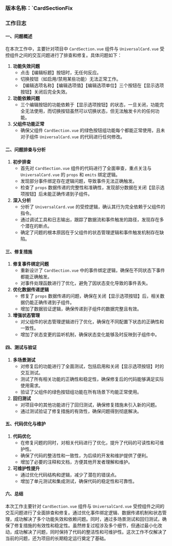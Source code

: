 ### 版本名称：`CardSectionFix

### 工作日志

#### 一、问题概述
在本次工作中，主要针对项目中 `CardSection.vue` 组件与 `UniversalCard.vue` 受控组件之间的交互问题进行了排查和修复。具体问题如下：
1. **功能失效问题**
   - 点击【编辑标题】按钮时，无任何反应。
   - 切换按钮（如启用/禁用某些功能）无法正常工作。
   - 【编辑选项名称】【编辑选项值】【编辑选项单位】三个按钮在【显示选项按钮】关闭后完全失效。
2. **功能依赖问题**
   - 三个编辑按钮的功能依赖于【显示选项按钮】的状态，一旦关闭，功能完全无法使用，而切换按钮虽然可以切换状态，但无法触发卡片的任何功能。
3. **父组件功能正常**
   - 确保父组件 `CardSection.vue` 的绿色按钮组功能每个都能正常使用，且未对子组件 `UniversalCard.vue` 的代码进行任何修改。

#### 二、问题排查与分析
1. **初步排查**
   - 首先对 `CardSection.vue` 组件的代码进行了全面审查，重点关注与 `UniversalCard.vue` 的 `props` 和 `emits` 绑定逻辑。
   - 发现部分事件绑定存在逻辑问题，导致事件无法正确触发。
   - 检查了 `props` 数据传递的完整性和准确性，发现部分数据在关闭【显示选项按钮】后未能正确传递到子组件。
2. **深入分析**
   - 分析了 `UniversalCard.vue` 的受控逻辑，确认其行为完全依赖于父组件的指令。
   - 通过调试工具和日志输出，跟踪了数据流和事件触发的路径，发现存在多个潜在的断点。
   - 确定了问题的根本原因在于父组件的状态管理逻辑和事件触发机制存在缺陷。

#### 三、修复措施
1. **修复事件绑定问题**
   - 重新设计了 `CardSection.vue` 中的事件绑定逻辑，确保在不同状态下事件都能正确触发。
   - 对事件处理函数进行了优化，避免了因状态变化导致的事件丢失。
2. **优化数据传递逻辑**
   - 修复了 `props` 数据传递的问题，确保在关闭【显示选项按钮】后，相关数据仍能正确传递到子组件。
   - 增加了数据验证逻辑，确保传递到子组件的数据完整且有效。
3. **增强状态管理**
   - 对父组件的状态管理逻辑进行了优化，确保在不同配置下状态的正确性和一致性。
   - 增加了状态变更的监听机制，确保状态变化能够及时反映到子组件中。

#### 四、测试与验证
1. **多场景测试**
   - 对修复后的功能进行了全面测试，包括启用和关闭【显示选项按钮】时的交互测试。
   - 测试了所有相关功能的正确性和稳定性，确保修复后的代码能够满足实际使用需求。
   - 验证了父组件的绿色按钮组功能在所有场景下均能正常使用。
2. **回归测试**
   - 对项目中的其他功能进行了回归测试，确保修复措施未引入新的问题。
   - 通过测试验证了修复措施的有效性，确保问题得到彻底解决。

#### 五、代码优化与维护
1. **代码优化**
   - 在修复问题的同时，对相关代码进行了优化，提升了代码的可读性和可维护性。
   - 确保了代码的整洁性和一致性，为后续的开发和维护提供了便利。
   - 增加了必要的注释和文档，方便其他开发者理解和维护。
2. **可维护性提升**
   - 通过优化代码结构和逻辑，减少了潜在的错误点。
   - 增加了单元测试和集成测试，确保代码的稳定性和可靠性。

#### 六、总结
本次工作主要针对 `CardSection.vue` 组件与 `UniversalCard.vue` 受控组件之间的交互问题进行了全面排查和修复。通过优化事件绑定逻辑、数据传递机制和状态管理，成功解决了多个功能失效和依赖问题。同时，通过多场景测试和回归测试，确保了修复措施的有效性和稳定性。虽然修复过程涉及多个细节，但通过最小化改动，成功解决了问题，同时保持了代码的整洁性和可维护性。这次工作不仅解决了当前的问题，还为项目的长期稳定运行奠定了基础。

